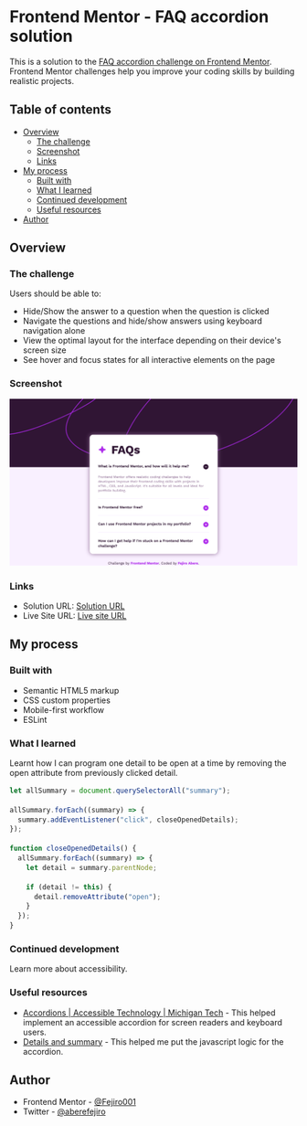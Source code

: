 # Frontend Mentor - FAQ accordion solution

This is a solution to the [FAQ accordion challenge on Frontend Mentor](https://www.frontendmentor.io/challenges/faq-accordion-wyfFdeBwBz). Frontend Mentor challenges help you improve your coding skills by building realistic projects.

## Table of contents

- [Overview](#overview)
  - [The challenge](#the-challenge)
  - [Screenshot](#screenshot)
  - [Links](#links)
- [My process](#my-process)
  - [Built with](#built-with)
  - [What I learned](#what-i-learned)
  - [Continued development](#continued-development)
  - [Useful resources](#useful-resources)
- [Author](#author)

## Overview

### The challenge

Users should be able to:

- Hide/Show the answer to a question when the question is clicked
- Navigate the questions and hide/show answers using keyboard navigation alone
- View the optimal layout for the interface depending on their device's screen size
- See hover and focus states for all interactive elements on the page

### Screenshot

![](./design/screenshot.png)

### Links

- Solution URL: [Solution URL]()
- Live Site URL: [Live site URL](https://fejiro001.github.io/faq-accordion-main/)

## My process

### Built with

- Semantic HTML5 markup
- CSS custom properties
- Mobile-first workflow
- ESLint

### What I learned

Learnt how I can program one detail to be open at a time by removing the open
attribute from previously clicked detail.

```js
let allSummary = document.querySelectorAll("summary");

allSummary.forEach((summary) => {
  summary.addEventListener("click", closeOpenedDetails);
});

function closeOpenedDetails() {
  allSummary.forEach((summary) => {
    let detail = summary.parentNode;

    if (detail != this) {
      detail.removeAttribute("open");
    }
  });
}
```

### Continued development

Learn more about accessibility.

### Useful resources

- [Accordions | Accessible Technology | Michigan Tech](https://www.mtu.edu/accessibility/training/web/accordions/#:~:text=Screen%20Reader%20Accessibility&text=Each%20accordion%20must%20start%20with%20an%20accurate%20aria%2Dexpanded%20attribute.&text=Use%20aria%2Dexpanded%3D%22false,your%20CMS%20or%20by%20hand.) - This helped implement an accessible accordion for screen readers and keyboard users.
- [Details and summary](https://web.dev/learn/html/details) - This helped me put the javascript logic for the accordion.

## Author

- Frontend Mentor - [@Fejiro001](https://www.frontendmentor.io/profile/Fejiro001)
- Twitter - [@aberefejiro](https://www.twitter.com/aberefejiro)